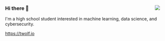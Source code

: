 ### 
<img align='right' src="https://github-readme-stats.vercel.app/api?username=tylerwolf35&show_icons=true&theme=dark">

### Hi there 👋
I'm a high school student interested in machine learning, data science, and cybersecurity.
<a href="https://tylerwolf35.github.io/" target="_blank">
  
  https://twolf.io
</a>
